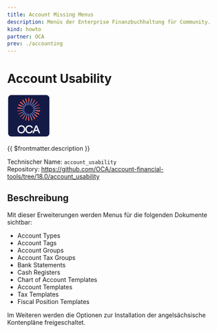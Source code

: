 ```yaml
---
title: Account Missing Menus
description: Menüs der Enterprise Finanzbuchhaltung für Community.
kind: howto
partner: OCA
prev: ./accounting
---
```

# Account Usability
![icon_oca_app](attachments/icon_oca_app.png)

{{ $frontmatter.description }}

Technischer Name: `account_usability`\
Repository: <https://github.com/OCA/account-financial-tools/tree/18.0/account_usability>

## Beschreibung

Mit dieser Erweiterungen werden Menus für die folgenden Dokumente sichtbar:

- Account Types
- Account Tags
- Account Groups
- Account Tax Groups
- Bank Statements
- Cash Registers
- Chart of Account Templates
- Account Templates
- Tax Templates
- Fiscal Position Templates

Im Weiteren werden die Optionen zur Installation der angelsächsische Kontenpläne freigeschaltet.
